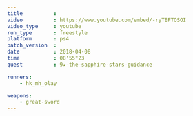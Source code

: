 ```yaml
---
title          :
video          : https://www.youtube.com/embed/-ryTEFTOSOI
video_type     : youtube
run_type       : freestyle
platform       : ps4
patch_version  :
date           : 2018-04-08
time           : 08'55"23
quest          : 9★-the-sapphire-stars-guidance

runners:
    - hk_mh_olay

weapons:
    - great-sword
---
```


